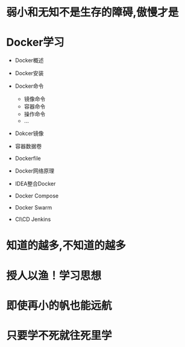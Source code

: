 # 弱小和无知不是生存的障碍,傲慢才是

# Docker学习

- Docker概述
- Docker安装
- Docker命令
  - 镜像命令
  - 容器命令
  - 操作命令
  - ...
- Dokcer镜像
- 容器数据卷
- Dockerfile
- Docker网络原理
- IDEA整合Docker
- Docker Compose
- Docker Swarm

- CI\CD Jenkins



# 知道的越多,不知道的越多

# 授人以渔！学习思想

# 即使再小的帆也能远航

# 只要学不死就往死里学









